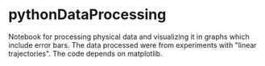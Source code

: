 # pythonDataProcessing

Notebook for processing physical data and visualizing it in graphs which include error bars. 
The data processed were from experiments with "linear trajectories".
The code depends on matplotlib.
